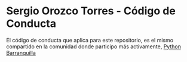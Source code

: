 # Sergio Orozco Torres - Código de Conducta

El código de conducta que aplica para este repositorio, es el mismo compartido en la comunidad donde participo más activamente, [Python Barranquilla](https://pybaq.co/codigo-de-conducta/)
